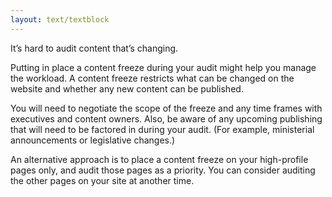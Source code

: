 ```yaml
---
layout: text/textblock
---
```

It’s hard to audit content that’s changing.

Putting in place a content freeze during your audit might help you manage the workload. A content freeze restricts what can be changed on the website and whether any new content can be published.

You will need to negotiate the scope of the freeze and any time frames with executives and content owners. Also, be aware of any upcoming publishing that will need to be factored in during your audit. (For example, ministerial announcements or legislative changes.)

An alternative approach is to place a content freeze on your high-profile pages only, and audit those pages as a priority. You can consider auditing the other pages on your site at another time.
